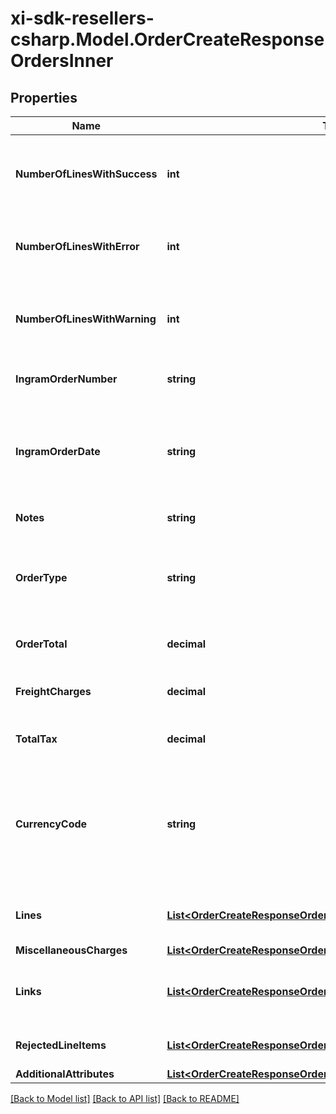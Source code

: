 # xi-sdk-resellers-csharp.Model.OrderCreateResponseOrdersInner

## Properties

Name | Type | Description | Notes
------------ | ------------- | ------------- | -------------
**NumberOfLinesWithSuccess** | **int** | The number of lines in the order that were successful. | [optional] 
**NumberOfLinesWithError** | **int** | The number of lines in the order that have errors. | [optional] 
**NumberOfLinesWithWarning** | **int** | The number of lines in the order that have a warning. | [optional] 
**IngramOrderNumber** | **string** | The Ingram Micro order number. | [optional] 
**IngramOrderDate** | **string** | The date in UTC format that the order was created in Ingram Micro&#39;s system. | [optional] 
**Notes** | **string** | Order-level notes. | [optional] 
**OrderType** | **string** | The order typer. One of: S&#x3D;Stocked PO D&#x3D;Direct Ship PO | [optional] 
**OrderTotal** | **decimal** | The total price for the order. | [optional] 
**FreightCharges** | **decimal** | The total freight charges for the order. | [optional] 
**TotalTax** | **decimal** | The total tax for the order. | [optional] 
**CurrencyCode** | **string** | The country-specific three character ISO 4217 currency code used for the order. | [optional] 
**Lines** | [**List&lt;OrderCreateResponseOrdersInnerLinesInner&gt;**](OrderCreateResponseOrdersInnerLinesInner.md) | The line-level details for the order. | [optional] 
**MiscellaneousCharges** | [**List&lt;OrderCreateResponseOrdersInnerMiscellaneousChargesInner&gt;**](OrderCreateResponseOrdersInnerMiscellaneousChargesInner.md) |  | [optional] 
**Links** | [**List&lt;OrderCreateResponseOrdersInnerLinksInner&gt;**](OrderCreateResponseOrdersInnerLinksInner.md) | Link to Order Details for the order(s). | [optional] 
**RejectedLineItems** | [**List&lt;OrderCreateResponseOrdersInnerRejectedLineItemsInner&gt;**](OrderCreateResponseOrdersInnerRejectedLineItemsInner.md) | A list of rejected line items. | [optional] 
**AdditionalAttributes** | [**List&lt;OrderCreateResponseOrdersInnerAdditionalAttributesInner&gt;**](OrderCreateResponseOrdersInnerAdditionalAttributesInner.md) |  | [optional] 

[[Back to Model list]](../README.md#documentation-for-models) [[Back to API list]](../README.md#documentation-for-api-endpoints) [[Back to README]](../README.md)

